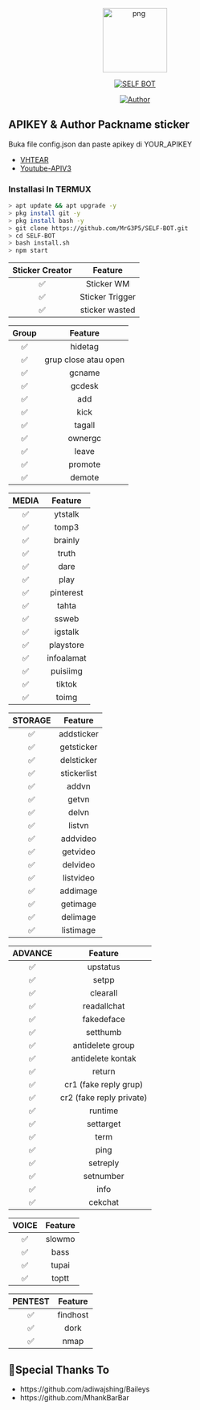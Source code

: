 <p align="center">
<img src="https://g.top4top.io/p_1888lawbj1.png" alt="png" width="128" height="128"/>
</p>
<p align="center">
<a href="#"><img title="SELF BOT" src="https://img.shields.io/badge/SELF BOT-green?colorA=%23ff0000&colorB=%23017e40&style=for-the-badge"></a>
</p>
<p align="center">
<a href="https://github.com/MrG3P5"><img title="Author" src="https://img.shields.io/badge/Author-X MrG3P5-red.svg?style=for-the-badge&logo=github"></a>
</p>

## APIKEY & Author Packname sticker
Buka file config.json dan paste apikey di YOUR_APIKEY
- [VHTEAR](https://api.vhtear.com)
- [Youtube-APIV3](https://www.youtube.com/watch?v=TE66McLMMEw)

### Installasi In TERMUX

```bash
> apt update && apt upgrade -y
> pkg install git -y
> pkg install bash -y
> git clone https://github.com/MrG3P5/SELF-BOT.git
> cd SELF-BOT
> bash install.sh
> npm start
```

| Sticker Creator |                Feature           |
| :-----------: | :--------------------------------: |
|       ✅       | Sticker WM                        |
|       ✅       | Sticker Trigger                   |
|       ✅       | sticker wasted                   |

| Group |                     Feature                |
| :------------: | :---------------------------------------------: |
|       ✅        |  hidetag               |
|       ✅        |  grup close atau open       |
|       ✅        |  gcname          |
|       ✅        |  gcdesk       |
|       ✅        |  add              |
|       ✅        |  kick              |
|       ✅        |  tagall              |
|       ✅        |  ownergc              |
|       ✅        |  leave              |
|       ✅        |  promote              |
|       ✅        |  demote              |

| MEDIA |                     Feature                |
| :------------: | :---------------------------------------------: |
|       ✅        |  ytstalk              |
|       ✅        |  tomp3              |
|       ✅        |  brainly              |
|       ✅        |  truth              |
|       ✅        |  dare              |
|       ✅        |  play              |
|       ✅        |  pinterest              |
|       ✅        |  tahta              |
|       ✅        |  ssweb              |
|       ✅        |  igstalk              |
|       ✅        |  playstore              |
|       ✅        |  infoalamat              |
|       ✅        |  puisiimg              |
|       ✅        |  tiktok              |
|       ✅        |  toimg              |

| STORAGE |                     Feature                |
| :------------: | :---------------------------------------------: |
|       ✅        |  addsticker             |
|       ✅        |  getsticker             |
|       ✅        |  delsticker             |
|       ✅        |  stickerlist             |
|       ✅        |  addvn             |
|       ✅        |  getvn             |
|       ✅        |  delvn             |
|       ✅        |  listvn             |
|       ✅        |  addvideo             |
|       ✅        |  getvideo             |
|       ✅        |  delvideo             |
|       ✅        |  listvideo             |
|       ✅        |  addimage             |
|       ✅        |  getimage             |
|       ✅        |  delimage             |
|       ✅        |  listimage             |

| ADVANCE |                     Feature                |
| :------------: | :---------------------------------------------: |
|       ✅        |  upstatus             |
|       ✅        |  setpp             |
|       ✅        |  clearall             |
|       ✅        |  readallchat             |
|       ✅        |  fakedeface             |
|       ✅        |  setthumb             |
|       ✅        |  antidelete group             |
|       ✅        |  antidelete kontak             |
|       ✅        |  return             |
|       ✅        |  cr1 (fake reply grup)             |
|       ✅        |  cr2 (fake reply private)             |
|       ✅        |  runtime             |
|       ✅        |  settarget             |
|       ✅        |  term             |
|       ✅        |  ping             |
|       ✅        |  setreply             |
|       ✅        |  setnumber             |
|       ✅        |  info             |
|       ✅        |  cekchat             |

| VOICE |                     Feature                |
| :------------: | :---------------------------------------------: |
|       ✅        |  slowmo             |
|       ✅        |  bass             |
|       ✅        |  tupai             |
|       ✅        |  toptt             |

| PENTEST |                     Feature                |
| :------------: | :---------------------------------------------: |
|       ✅        |  findhost             |
|       ✅        |  dork             |
|       ✅        |  nmap             |


## 🙏Special Thanks To
<ul>
<li>https://github.com/adiwajshing/Baileys<br>
<li>https://github.com/MhankBarBar<br>
</li>

